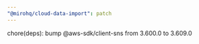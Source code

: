 ```yaml
---
"@mirohq/cloud-data-import": patch
---
```


chore(deps): bump @aws-sdk/client-sns from 3.600.0 to 3.609.0
